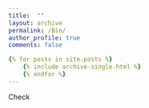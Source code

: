 ```yaml
---
title:  ""
layout: archive
permalink: /Bio/
author_profile: true
comments: false

{% for posts in site.posts %}
	{% include archive-single.html %}
    {% endfor %}
---
```

Check